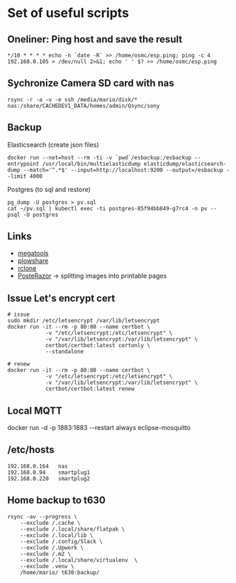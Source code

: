 # Set of useful scripts


## Oneliner: Ping host and save the result

    */10 * * * * echo -n `date -R` >> /home/osmc/esp.ping; ping -c 4 192.168.0.105 > /dev/null 2>&1; echo ' ' $? >> /home/osmc/esp.ping


## Sychronize Camera SD card with nas

    rsync -r -a -v -e ssh /media/mario/disk/* nas:/share/CACHEDEV1_DATA/homes/admin/Qsync/sony


## Backup

Elasticsearch (create json files)

    docker run --net=host --rm -ti -v `pwd`/esbackup:/esbackup --entrypoint /usr/local/bin/multielasticdump elasticdump/elasticsearch-dump --match='^.*$' --input=http://localhost:9200 --output=/esbackup --limit 4000

Postgres (to sql and restore)

    pg_dump -U postgres > pv.sql
    cat ~/pv.sql | kubectl exec -ti postgres-85f94bb849-g7rc4 -n pv -- psql -U postgres

## Links

 * [megatools](https://megous.com/git/megatools)
 * [plowshare](https://github.com/mcrapet/plowshare)
 * [rclone](https://github.com/rclone/rclone)
 * [PosteRazor](https://posterazor.sourceforge.io/) -> splitting images into printable pages

## Issue Let's encrypt cert

    # issue
    sudo mkdir /etc/letsencrypt /var/lib/letsencrypt
    docker run -it --rm -p 80:80 --name certbot \
                -v "/etc/letsencrypt:/etc/letsencrypt" \
                -v "/var/lib/letsencrypt:/var/lib/letsencrypt" \
                certbot/certbot:latest certonly \
                --standalone

    # renew
    docker run -it --rm -p 80:80 --name certbot \
                -v "/etc/letsencrypt:/etc/letsencrypt" \
                -v "/var/lib/letsencrypt:/var/lib/letsencrypt" \
                certbot/certbot:latest renew

## Local MQTT

docker run -d -p 1883:1883 --restart always eclipse-mosquitto

## /etc/hosts

```
192.168.0.164   nas
192.168.0.94    smartplug1
192.168.0.220   smartplug2
```

## Home backup to t630

```
rsync -av --progress \
    --exclude /.cache \
    --exclude /.local/share/flatpak \
    --exclude /.local/lib \
    --exclude /.config/Slack \
    --exclude /.Upwork \
    --exclude /.m2 \
    --exclude /.local/share/virtualenv  \
    --exclude .venv \
    /home/mario/ t630:backup/
```
